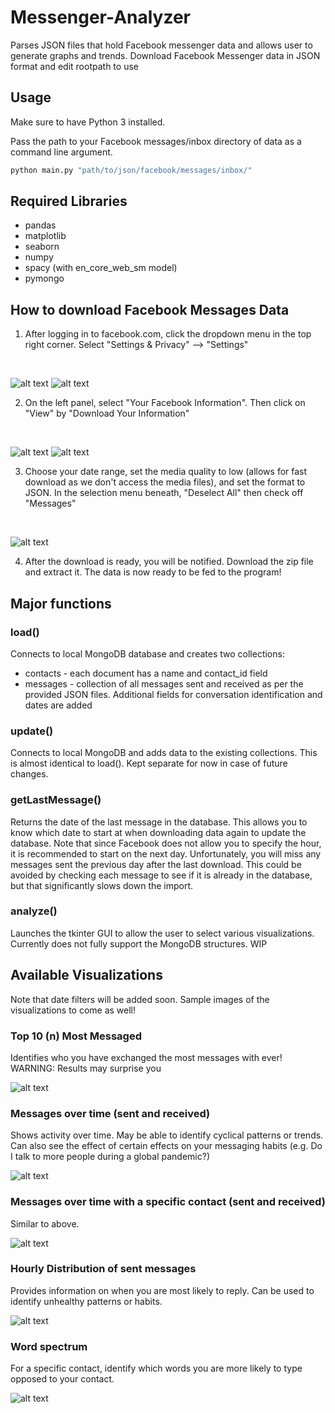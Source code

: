 # Messenger-Analyzer
Parses JSON files that hold Facebook messenger data and allows user to generate graphs and trends. Download Facebook Messenger data in JSON format and edit rootpath to use

## Usage

Make sure to have Python 3 installed.

Pass the path to your Facebook messages/inbox directory of data as a command line argument.

```bash
python main.py "path/to/json/facebook/messages/inbox/"
```

## Required Libraries
* pandas
* matplotlib
* seaborn
* numpy
* spacy (with en_core_web_sm model)
* pymongo

## How to download Facebook Messages Data
1. After logging in to facebook.com, click the dropdown menu in the top right corner. Select "Settings & Privacy" --> "Settings"
<br>

![alt text](./img/dlfb1.JPG)
![alt text](./img/dlfb2.JPG)

2. On the left panel, select "Your Facebook Information". Then click on "View" by "Download Your Information"
<br>

![alt text](./img/dlfb3.JPG)
![alt text](./img/dlfb4.JPG)

3. Choose your date range, set the media quality to low (allows for fast download as we don't access the media files), and set the format to JSON. In the selection menu beneath, "Deselect All" then check off "Messages" 
<br>

![alt text](./img/dlfb5.JPG)

4. After the download is ready, you will be notified. Download the zip file and extract it. The data is now ready to be fed to the program!

## Major functions
### load()
Connects to local MongoDB database and creates two collections:
* contacts - each document has a name and contact_id field
* messages - collection of all messages sent and received as per the provided JSON files. Additional fields for conversation identification and dates are added

### update()
Connects to local MongoDB and adds data to the existing collections. This is almost identical to load(). Kept separate for now in case of future changes. 

### getLastMessage()
Returns the date of the last message in the database. This allows you to know which date to start at when downloading data again to update the database. Note that since Facebook does not allow you to specify the hour, it is recommended to start on the next day. Unfortunately, you will miss any messages sent the previous day after the last download. This could be avoided by checking each message to see if it is already in the database, but that significantly slows down the import. 

### analyze()
Launches the tkinter GUI to allow the user to select various visualizations. Currently does not fully support the MongoDB structures. WIP

## Available Visualizations
Note that date filters will be added soon. Sample images of the visualizations to come as well!
### Top 10 (n) Most Messaged
Identifies who you have exchanged the most messages with ever! WARNING: Results may surprise you
<br>

![alt text](./img/topn.png)

### Messages over time (sent and received)
Shows activity over time. May be able to identify cyclical patterns or trends. Can also see the effect of certain effects on your messaging habits (e.g. Do I talk to more people during a global pandemic?)
<br>

![alt text](./img/msg_v_time.JPG)

### Messages over time with a specific contact (sent and received)
Similar to above. 
<br>

![alt text](./img/msg_v_time_contact.JPG)
### Hourly Distribution of sent messages
Provides information on when you are most likely to reply. Can be used to identify unhealthy patterns or habits. 
<br>

![alt text](./img/msg_dist.JPG)
### Word spectrum
For a specific contact, identify which words you are more likely to type opposed to your contact. 
<br>

![alt text](./img/word_spectrum.JPG)